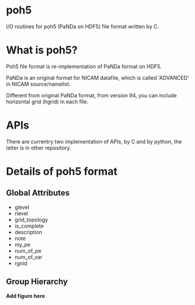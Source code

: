 # poh5

I/O routines for poh5 (PaNDa on HDF5) file format written by C.

# What is poh5?

Poh5 file format is re-implementation of PaNDa format on HDF5.

PaNDa is an original format for NICAM datafile, which is called
'ADVANCED' in NICAM source/namelist.

Different from original PaNDa format, from version 94, you can include
horizontal grid (hgrid) in each file.

# APIs

There are currentry two implementation of APIs, by C and by python,
the latter is in other repository.

# Details of poh5 format

## Global Attributes
- glevel
- rlevel
- grid\_topology
- is\_complete
- description
- note
- my_pe
- num\_of\_pe
- num\_of\_var
- rgnid

## Group Hierarchy

__Add figure here__

